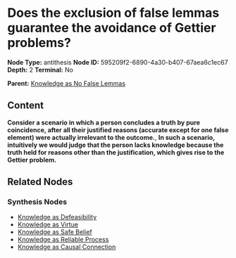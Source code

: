 # Does the exclusion of false lemmas guarantee the avoidance of Gettier problems?

**Node Type:** antithesis
**Node ID:** 595209f2-6890-4a30-b407-67aea6c1ec67
**Depth:** 2
**Terminal:** No

**Parent:** [Knowledge as No False Lemmas](knowledge-as-no-false-lemmas-thesis-d0c49c5d-b910-4f5c-9f50-f3147c05c44a.md)

## Content

**Consider a scenario in which a person concludes a truth by pure coincidence, after all their justified reasons (accurate except for one false element) were actually irrelevant to the outcome.**, **In such a scenario, intuitively we would judge that the person lacks knowledge because the truth held for reasons other than the justification, which gives rise to the Gettier problem.**

## Related Nodes

### Synthesis Nodes

- [Knowledge as Defeasibility](knowledge-as-defeasibility-synthesis-8fec49f4-3796-431b-8f52-f27400a645b7.md)
- [Knowledge as Virtue](knowledge-as-virtue-synthesis-1301e48e-6f09-400b-874b-03aac2b442b6.md)
- [Knowledge as Safe Belief](knowledge-as-safe-belief-synthesis-af0a37e1-1d76-4b17-b662-0d69eb78ee4a.md)
- [Knowledge as Reliable Process](knowledge-as-reliable-process-synthesis-587f7d94-353b-48bc-81f0-8308d865ff3f.md)
- [Knowledge as Causal Connection](knowledge-as-causal-connection-synthesis-ce05ec34-d19d-420f-ac3c-b669dd7e4cc6.md)
